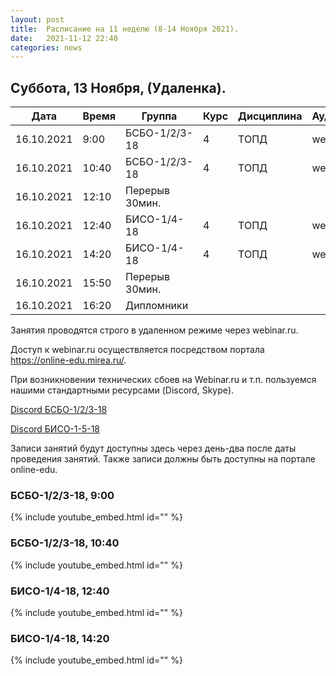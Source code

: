```yaml
---
layout: post
title:  Расписание на 11 неделю (8-14 Ноября 2021).
date:   2021-11-12 22:40
categories: news
---
```


## Суббота, 13 Ноября, (Удаленка).

| Дата          | Время   | Группа        | Курс | Дисциплина  | Аудитория | Материалы |
| ------------- | ------- | ------------- | ---- | ----------- | --------- | --------- |
|16.10.2021     | 9:00    |БСБО-1/2/3-18  |4     |ТОПД         |webinar.ru |           |
|16.10.2021     |10:40    |БСБО-1/2/3-18  |4     |ТОПД         |webinar.ru |           |
|16.10.2021     |12:10    |Перерыв 30мин. |      |             |           |           |
|16.10.2021     |12:40    |БИСО-1/4-18    |4     |ТОПД         |webinar.ru |           |
|16.10.2021     |14:20    |БИСО-1/4-18    |4     |ТОПД         |webinar.ru |           |
|16.10.2021     |15:50    |Перерыв 30мин. |      |             |           |           |
|16.10.2021     |16:20    |Дипломники     |      |             |           |           |

Занятия проводятся строго в удаленном режиме через webinar.ru.

Доступ к webinar.ru осуществляется посредством портала https://online-edu.mirea.ru/.

При возникновении технических сбоев на Webinar.ru и т.п. пользуемся нашими стандартными ресурсами (Discord, Skype).

[Discord БСБО-1/2/3-18](https://discord.gg/7KEzUhANaa)

[Discord БИСО-1-5-18](https://discord.gg/XCDKPyKM4X)

Записи занятий будут доступны здесь через день-два после даты проведения занятий.
Также записи должны быть доступны на портале online-edu.

### БСБО-1/2/3-18,  9:00
{% include youtube_embed.html id="" %}

### БСБО-1/2/3-18,  10:40
{% include youtube_embed.html id="" %}

### БИСО-1/4-18,  12:40
{% include youtube_embed.html id="" %}

### БИСО-1/4-18,  14:20
{% include youtube_embed.html id="" %}

